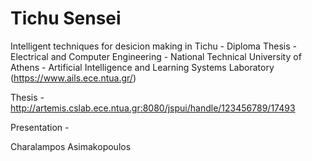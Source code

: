 # Tichu Sensei
    

   Intelligent techniques for desicion making in Tichu  - Diploma Thesis - Electrical and Computer Engineering - National Technical University of Athens - Artificial Intelligence and Learning Systems Laboratory (https://www.ails.ece.ntua.gr/)
  
  Thesis - http://artemis.cslab.ece.ntua.gr:8080/jspui/handle/123456789/17493
  
  Presentation - 
  
  Charalampos Asimakopoulos
